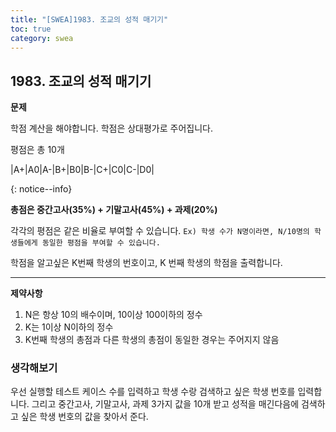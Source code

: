```yaml
---
title: "[SWEA]1983. 조교의 성적 매기기"
toc: true
category: swea
---
```


## 1983. 조교의 성적 매기기

**문제**

학점 계산을 해야합니다. 학점은 상대평가로 주어집니다. 

평점은 총 10개

|A+|A0|A-|B+|B0|B-|C+|C0|C-|D0|

{: notice--info}

**총점은 중간고사(35%) + 기말고사(45%) + 과제(20%)**

각각의 평점은 같은 비율로 부여할 수 있습니다.
`Ex) 학생 수가 N명이라면, N/10명의 학생들에게 동일한 평점을 부여할 수 있습니다.`

학점을 알고싶은 K번째 학생의 번호이고, K 번째 학생의 학점을 출력합니다.

---

**제약사항**

1. N은 항상 10의 배수이며, 10이상 100이하의 정수
2. K는 1이상 N이하의 정수
3. K번째 학생의 총점과 다른 학생의 총점이 동일한 경우는 주어지지 않음

### 생각해보기

우선 실행할 테스트 케이스 수를 입력하고 학생 수랑 검색하고 싶은 학생 번호를 입력합니다. 
그리고 중간고사, 기말고사, 과제 3가지 값을 10개 받고 성적을 매긴다음에 검색하고 싶은 학생 번호의 값을 찾아서 준다.



